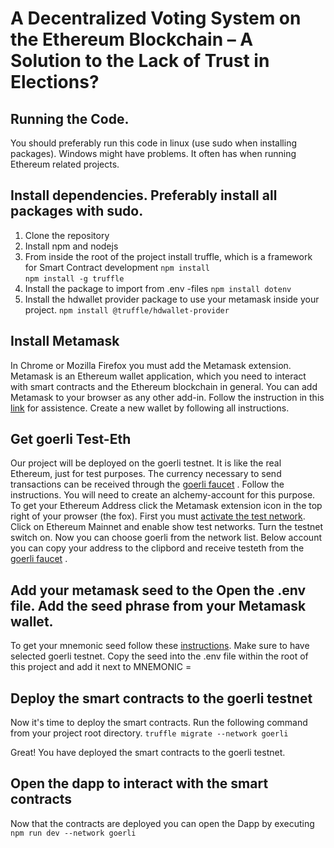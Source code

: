 # A Decentralized Voting System on the Ethereum Blockchain – A Solution to the Lack of Trust in Elections?
## Running the Code. 
You should preferably run this code in linux (use sudo when installing packages). Windows might have problems. It often has when running Ethereum related projects. <br>
## Install dependencies. Preferably install all packages with sudo.
1. Clone the repository
2. Install npm and nodejs
3. From inside the root of the project install truffle, which is a framework for Smart Contract development
	`npm install`	
	`npm install -g truffle`
4. Install the package to import from .env -files
        `npm install dotenv`
5. Install the hdwallet provider package to use your metamask inside your project.
        `npm install @truffle/hdwallet-provider`

## Install Metamask
In Chrome or Mozilla Firefox you must add the Metamask extension. Metamask is an Ethereum wallet application, which you need to interact with smart contracts and the Ethereum blockchain in general. You can add Metamask to your browser as any other add-in. Follow the instruction in this [link](https://metamask.zendesk.com/hc/en-us/articles/360015489531-Getting-started-with-MetaMask) for assistence. Create a new wallet by following all instructions.

## Get goerli Test-Eth
Our project will be deployed on the goerli testnet. It is like the real Ethereum, just for test purposes. The currency necessary to send transactions can be received through the [goerli faucet](https://goerlifaucet.com/) . Follow the instructions. You will need to create an alchemy-account for this purpose. <br>To get your Ethereum Address click the Metamask extension icon in the top right of your prowser (the fox). First you must [activate the test network](https://medium.com/@mwhc00/how-to-enable-ethereum-test-networks-on-metamask-again-d7831da23a09). Click on Ethereum Mainnet and  enable show test networks. Turn the testnet switch on. Now you can choose goerli from the network list. Below account you can copy your address to the clipbord and receive testeth from the [goerli faucet](https://goerlifaucet.com/) .

## Add your metamask seed to the Open the .env file. Add the seed phrase from your Metamask wallet. 
To get your mnemonic seed follow these [instructions](https://metamask.zendesk.com/hc/en-us/articles/360015290032-How-to-reveal-your-Secret-Recovery-Phrase). Make sure to have selected goerli testnet. Copy the seed into the .env file within the root of this project and add it next to MNEMONIC = 

## Deploy the smart contracts to the goerli testnet
Now it's time to deploy the smart contracts. Run the following command from your project root directory.
		`truffle migrate --network goerli`

Great! You have deployed the smart contracts to the goerli testnet. 

## Open the dapp to interact with the smart contracts
Now that the contracts are deployed you can open the Dapp by executing
		`npm run dev --network goerli`